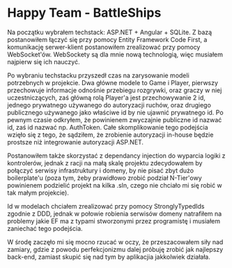 # Happy Team - BattleShips
Na początku wybrałem techstack: ASP.NET + Angular + SQLite.
Z bazą postanowiłem łączyć się przy pomocy Entity Framework Code First, a komunikację serwer-klient postanowiłem zrealizować przy pomocy WebSocket'ów.
WebSockety są dla mnie nową technologią, więc musiałem najpierw się ich nauczyć.

Po wybraniu techstacku przyszedł czas na zarysowanie modeli potrzebnych w projekcie.
Dwa główne modele to Game i Player, pierwszy przechowuje informacje odnośnie przebiegu rozgrywki, oraz graczy w niej uczestniczących, zaś główną rolą Player'a jest przechowywanie 2 id, jednego prywatnego używanego do autoryzacji ruchów, oraz drugiego publicznego używanego jako właściwe id by nie ujawnić prywatnego id.
Po pewnym czasie odkryłem, że powinienem zwyczajnie publiczne id nazwać id, zaś id nazwać np. AuthToken.
Całe skomplikowanie tego podejścia wzięło się z tego, że sądziłem, że zrobienie autoryzacji in-house będzie prostsze niż integrowanie autoryzacji ASP.NET.

Postanowiłem także skorzystać z dependancy injection do wyparcia logiki z kontrolerów, jednak z racji na małą skalę projektu zdecydowałem by połączyć serwisy infrastruktury i domeny, by nie pisać zbyt dużo boilerplate'u (poza tym, żeby prawidłowo zrobić podział N-Tier'owy powinienem podzielić projekt na kilka .sln, czego nie chciało mi się robić w tak małym projekcie).

Id w modelach chciałem zrealizować przy pomocy StronglyTypedIds zgodnie z DDD, jednak w połowie robienia serwisów domeny natrafiłem na problemy jakie EF ma z typami stworzonymi przez programistę i musiałem zaniechać tego podejścia.


W środę zaczęło mi się mocno rzucać w oczy, że przeszacowałem siły nad zamiary, gdzie z powodu perfekcjonizmu dalej próbuję zrobić jak najlepszy back-end, zamiast skupić się nad tym by aplikacjia jakkolwiek działała.

